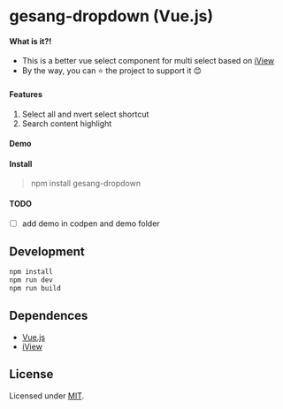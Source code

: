 # gesang-dropdown (Vue.js)

#### What is it?!
- This is a better vue select component for multi select based on [iView](https://www.iviewui.com/components/select-en)
- By the way, you can ⭐️ the project to support it 😊

#### Features
1. Select all and nvert select shortcut
2. Search content highlight

#### Demo


#### Install
> npm install gesang-dropdown

#### TODO
- [ ] add demo in codpen and demo folder

## Development

``` bash
npm install
npm run dev
npm run build
```

## Dependences
- [Vue.js](https://vuejs.org/)
- [iView](https://www.iviewui.com)

## License

Licensed under [MIT](./LICENSE).

